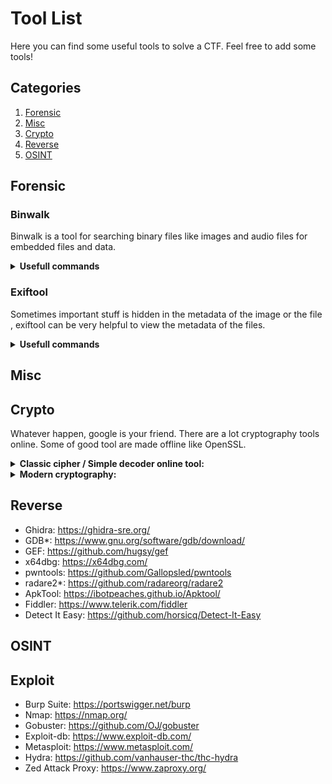 # Tool List

Here you can find some useful tools to solve a CTF. Feel free to add some tools!

## Categories

1. [Forensic](#forensic)
2. [Misc](#misc)
3. [Crypto](#crypto)
4. [Reverse](#reverse)
5. [OSINT](#osint)


## Forensic

### Binwalk

Binwalk is a tool for searching binary files like images and audio files for embedded files and data.

<details><summary><b>Usefull commands</b></summary>
    ```sh
    binwalk file        //Displays the embedded data in the given file 
    binwalk -e file     //Displays and extracts the data from the given file
    ```
</details>

### Exiftool

Sometimes important stuff is hidden in the metadata of the image or the file , exiftool can be very helpful to view the metadata of the files.

<details><summary><b>Usefull commands</b></summary>
    ```sh
    exiftool "file"     //shows the metadata of the given file
    ```
</details>

## Misc

## Crypto

Whatever happen, google is your friend. There are a lot cryptography tools online. Some of good tool are made offline like OpenSSL.



<details><summary><b>Classic cipher / Simple decoder online tool:</b></summary>
- [quipqiup](https://quipqiup.com) - quipqiup is a fast and automated cryptogram solver
- [base64decode](https://www.base64decode.org/) - base64 decoder
- https://www.urldecoder.org/ - URL decoder
- https://emn178.github.io/online-tools/base32_decode.html -  Base32 decoder
- https://cryptii.com/ - All in one tool
- https://www.guballa.de/substitution-solver - Substitution solver
- https://www.guballa.de/vigenere-solver - Vigenere solver
- https://rot13.com/ - Rot 1 - 25 decryptor
- https://www.dcode.fr -  All in one tool
- http://rumkin.com/tools/cipher/ -  All in one tool
- http://www.unit-conversion.info/texttools/morse-code/ - Morse code decoder
- https://cryptii.com/pipes/ascii85-encoding - ASCII85 decoder
</details>



<details><summary><b>Modern cryptography:</b></summary>
- https://gchq.github.io/CyberChef/ - All in one tool
- https://crackstation.net/ - Crack hash
- Cryptool
- John the Ripper 
- Hashcat

Cracking compressed file:
- John the Ripper
    ```sh
    john --wordlist=/usr/share/wordlists/rockyou.txt hash.txt
    ```
- fcrackzip 
    ```sh
    fcrackzip -D -u -p rockyou.txt  filename.zip
    ```
- Hashcat 
    
</details>

## Reverse

- Ghidra: https://ghidra-sre.org/
- GDB*: https://www.gnu.org/software/gdb/download/ 
- GEF: https://github.com/hugsy/gef 
- x64dbg: https://x64dbg.com/
- pwntools: https://github.com/Gallopsled/pwntools
- radare2*: https://github.com/radareorg/radare2
- ApkTool: https://ibotpeaches.github.io/Apktool/
- Fiddler: https://www.telerik.com/fiddler
- Detect It Easy: https://github.com/horsicq/Detect-It-Easy


## OSINT

## Exploit

- Burp Suite: https://portswigger.net/burp
- Nmap: https://nmap.org/
- Gobuster: https://github.com/OJ/gobuster
- Exploit-db: https://www.exploit-db.com/
- Metasploit: https://www.metasploit.com/
- Hydra: https://github.com/vanhauser-thc/thc-hydra
- Zed Attack Proxy: https://www.zaproxy.org/
